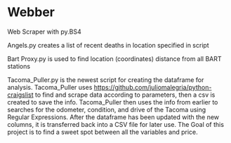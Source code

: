 # Webber
Web Scraper with py.BS4

Angels.py creates a list of recent deaths in location specified in script

Bart Proxy.py is used to find location (coordinates) distance from all BART stations

Tacoma_Puller.py is the newest script for creating the dataframe for analysis. 
Tacoma_Puller uses https://github.com/juliomalegria/python-craigslist to find and scrape data according to parameters, then a csv is created to save the info.
Tacoma_Puller then uses the info from earlier to searches for the odometer, condition, and drive of the Tacoma using Regular Expressions. After the dataframe has been updated with the new columns, it is transferred back into a CSV file for later use. 
The Goal of this project is to find a sweet spot between all the variables and price.
